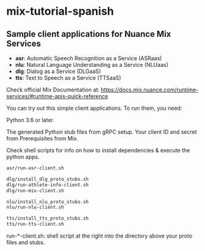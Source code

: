 # mix-tutorial-spanish

## Sample client applications for Nuance Mix Services

- **asr**: Automatic Speech Recognition as a Service (ASRaas)
- **nlu**: Natural Language Understanding as a Service (NLUaas)
- **dlg**: Dialog as a Service (DLGaaS)
- **tts**: Text to Speech as a Service (TTSaaS)

Check official Mix Documentation at: https://docs.mix.nuance.com/runtime-services/#runtime-apis-quick-reference

You can try out this simple client applications. 
To run them, you need:

Python 3.6 or later.

The generated Python stub files from gRPC setup.
Your client ID and secret from Prerequisites from Mix.

Check shell scripts for info on how to install dependencies & execute the python apps.

```asr/install_asr_proto_stubs.sh
asr/run-asr-client.sh

dlg/install_dlg_proto_stubs.sh
dlg/run-athlete-info-client.sh
dlg/run-mix-client.sh

nlu/install_nlu_proto_stubs.sh
nlu/run-nlu-client.sh

tts/install_tts_proto_stubs.sh
tts/run-tts-client.sh
```
run-*-client.sh: shell script at the right into the directory above your proto files and stubs.

